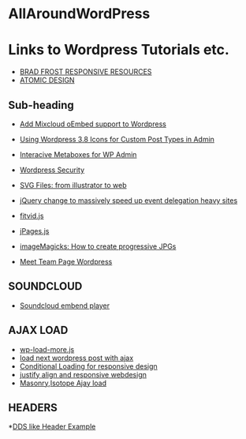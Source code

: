 AllAroundWordPress
==================

Links to Wordpress Tutorials etc.
================================

* [BRAD FROST RESPONSIVE RESOURCES](http://bradfrost.github.io/this-is-responsive/resources.html)
* [ATOMIC DESIGN](http://bradfrost.github.io/this-is-responsive/resources.html)

Sub-heading
-----------

* [Add Mixcloud oEmbed support to Wordpress](http://www.iwebcontrol.co.uk/2013/01/add-mixcloud-oembed-support-to-wordpress/)
* [Using Wordpress 3.8 Icons for Custom Post Types in Admin](http://mannieschumpert.com/blog/using-wordpress-3-8-icons-custom-post-types-admin-menu/)
* [Interacive Metaboxes for WP Admin](http://hasin.me/2013/10/26/improving-ux-in-the-wordpress-admin-panel-with-interactive-meta-boxes/)
* [Wordpress Security](http://hasin.me/2013/10/26/improving-ux-in-the-wordpress-admin-panel-with-interactive-meta-boxes/)
* [SVG Files: from illustrator to web](http://hasin.me/2013/10/26/improving-ux-in-the-wordpress-admin-panel-with-interactive-meta-boxes/)


* [jQuery change to massively speed up event delegation heavy sites](https://github.com/josh/jquery-selector-set)

* [fitvid.js](https://github.com/davatron5000/FitVids.js)
* [jPages.js](http://luis-almeida.github.io/jPages/table.html)


* [imageMagicks: How to create progressive JPGs](https://coderwall.com/p/ryzmaa)



* [Meet Team Page Wordpress](http://css-tricks.com/creating-meet-team-page-wordpress/)


SOUNDCLOUD
----------

* [Soundcloud embend player](view-source:http://www.kelis-official.com/)



AJAX LOAD
---------
* [wp-load-more.js](https://github.com/tokmak/wp-load-more-ajax)
* [load next wordpress post with ajax](http://www.problogdesign.com/wordpress/load-next-wordpress-posts-with-ajax/)
* [Conditional Loading for responsive design](http://24ways.org/2011/conditional-loading-for-responsive-designs/)
* [justify align and responsive webdesign](http://www.barrelny.com/blog/text-align-justify-and-rwd/)
* [Masonry,Isotope Ajay load](http://stackoverflow.com/questions/20425863/masonry-isotope-and-ajax-load)




HEADERS
-------

*[DDS like Header Example](https://coderwall.com/p/ryzmaa)
